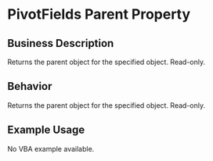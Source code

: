 # PivotFields Parent Property

## Business Description
Returns the parent object for the specified object. Read-only.

## Behavior
Returns the parent object for the specified object. Read-only.

## Example Usage
No VBA example available.